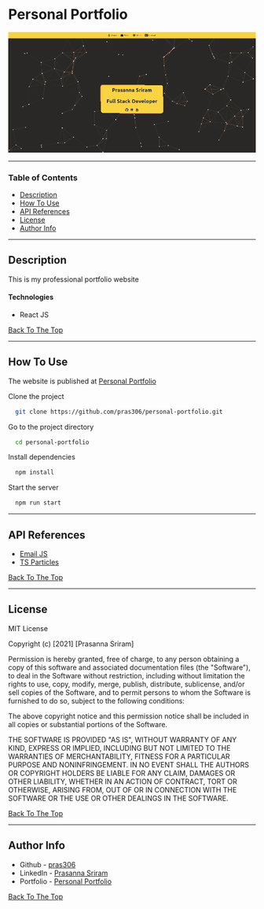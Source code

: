 # Personal Portfolio

![PersonalPortfolio](src/assets/images/personal_portfolio.png)

---

### Table of Contents

- [Description](#description)
- [How To Use](#how-to-use)
- [API References](#api-references)
- [License](#license)
- [Author Info](#author-info)

---

## Description

This is my professional portfolio website 

#### Technologies

- React JS

[Back To The Top](#personal-portfolio)

---

## How To Use

The website is published at [Personal Portfolio](https://prasanna-sriram.netlify.app/)

Clone the project 

```bash
  git clone https://github.com/pras306/personal-portfolio.git
```

Go to the project directory

```bash
  cd personal-portfolio
```

Install dependencies

```bash
  npm install
```

Start the server

```bash
  npm run start
```

---

## API References

- [Email JS](https://www.emailjs.com/)
- [TS Particles](https://particles.js.org/)


[Back To The Top](#personal-portfolio)

---

## License

MIT License

Copyright (c) [2021] [Prasanna Sriram]

Permission is hereby granted, free of charge, to any person obtaining a copy
of this software and associated documentation files (the "Software"), to deal
in the Software without restriction, including without limitation the rights
to use, copy, modify, merge, publish, distribute, sublicense, and/or sell
copies of the Software, and to permit persons to whom the Software is
furnished to do so, subject to the following conditions:

The above copyright notice and this permission notice shall be included in all
copies or substantial portions of the Software.

THE SOFTWARE IS PROVIDED "AS IS", WITHOUT WARRANTY OF ANY KIND, EXPRESS OR
IMPLIED, INCLUDING BUT NOT LIMITED TO THE WARRANTIES OF MERCHANTABILITY,
FITNESS FOR A PARTICULAR PURPOSE AND NONINFRINGEMENT. IN NO EVENT SHALL THE
AUTHORS OR COPYRIGHT HOLDERS BE LIABLE FOR ANY CLAIM, DAMAGES OR OTHER
LIABILITY, WHETHER IN AN ACTION OF CONTRACT, TORT OR OTHERWISE, ARISING FROM,
OUT OF OR IN CONNECTION WITH THE SOFTWARE OR THE USE OR OTHER DEALINGS IN THE
SOFTWARE.

[Back To The Top](#personal-portfolio)

---

## Author Info

- Github - [pras306](https://github.com/pras306)
- LinkedIn - [Prasanna Sriram](https://www.linkedin.com/in/prasanna-sriram/)
- Portfolio - [Personal Portfolio](https://prasanna-sriram.netlify.app/)

[Back To The Top](#personal-portfolio)